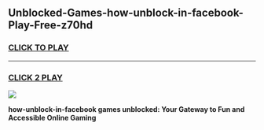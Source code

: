 
## Unblocked-Games-how-unblock-in-facebook-Play-Free-z70hd
<h3>
<a href="https://premium76.site?title=how-unblock-in-facebook&ref=12A">CLICK TO PLAY</a></h3>
<hr>

<h3>
<a href="https://premium76.site?title=how-unblock-in-facebook&ref=12A">CLICK 2 PLAY</a>
  
</h3>

<a href="https://premium76.site?title=how-unblock-in-facebook&ref=12A"><img src="https://clearcache.store/games.png"></a>


**how-unblock-in-facebook games unblocked: Your Gateway to Fun and Accessible Online Gaming**
